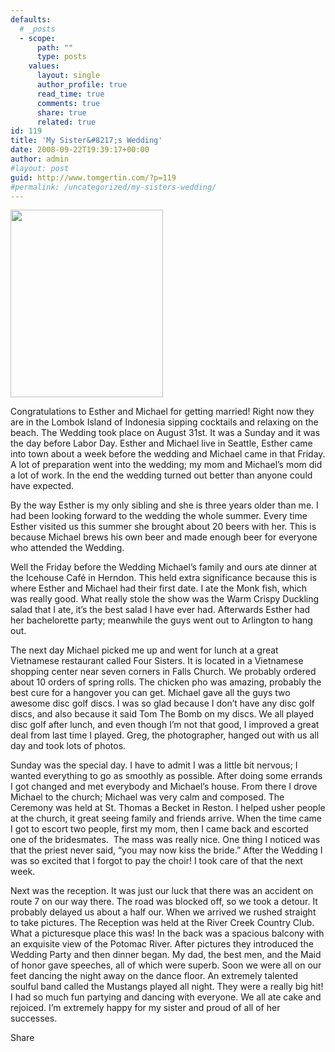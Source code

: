 ```yaml
---
defaults:
  # _posts
  - scope:
      path: ""
      type: posts
    values:
      layout: single
      author_profile: true
      read_time: true
      comments: true
      share: true
      related: true
id: 119
title: 'My Sister&#8217;s Wedding'
date: 2008-09-22T19:39:17+00:00
author: admin
#layout: post
guid: http://www.tomgertin.com/?p=119
#permalink: /uncategorized/my-sisters-wedding/
---
```

[<img class="alignnone size-medium wp-image-118" title="esther_and_michael" src="http://www.tomgertin.com/blog/wp-content/uploads/2008/09/esther_and_michael-244x300.png" alt="" width="244" height="300" />](http://www.tomgertin.com/blog/wp-content/uploads/2008/09/esther_and_michael.png)

Congratulations to Esther and Michael for getting married! Right now they are in the Lombok Island of Indonesia sipping cocktails and relaxing on the beach. The Wedding took place on August 31st. It was a Sunday and it was the day before Labor Day. Esther and Michael live in Seattle, Esther came into town about a week before the wedding and Michael came in that Friday. A lot of preparation went into the wedding; my mom and Michael’s mom did a lot of work. In the end the wedding turned out better than anyone could have expected.

By the way Esther is my only sibling and she is three years older than me. I had been looking forward to the wedding the whole summer. Every time Esther visited us this summer she brought about 20 beers with her. This is because Michael brews his own beer and made enough beer for everyone who attended the Wedding.

Well the Friday before the Wedding Michael’s family and ours ate dinner at the Icehouse Café in Herndon. This held extra significance because this is where Esther and Michael had their first date. I ate the Monk fish, which was really good. What really stole the show was the Warm Crispy Duckling salad that I ate, it’s the best salad I have ever had. Afterwards Esther had her bachelorette party; meanwhile the guys went out to Arlington to hang out.

The next day Michael picked me up and went for lunch at a great Vietnamese restaurant called Four Sisters. It is located in a Vietnamese shopping center near seven corners in Falls Church. We probably ordered about 10 orders of spring rolls. The chicken pho was amazing, probably the best cure for a hangover you can get. Michael gave all the guys two awesome disc golf discs. I was so glad because I don’t have any disc golf discs, and also because it said Tom The Bomb on my discs. We all played disc golf after lunch, and even though I’m not that good, I improved a great deal from last time I played. Greg, the photographer, hanged out with us all day and took lots of photos.

Sunday was the special day. I have to admit I was a little bit nervous; I wanted everything to go as smoothly as possible. After doing some errands I got changed and met everybody and Michael’s house. From there I drove Michael to the church; Michael was very calm and composed. The Ceremony was held at St. Thomas a Becket in Reston. I helped usher people at the church, it great seeing family and friends arrive. When the time came I got to escort two people, first my mom, then I came back and escorted one of the bridesmates.  The mass was really nice. One thing I noticed was that the priest never said, “you may now kiss the bride.” After the Wedding I was so excited that I forgot to pay the choir! I took care of that the next week.

Next was the reception. It was just our luck that there was an accident on route 7 on our way there. The road was blocked off, so we took a detour. It probably delayed us about a half our. When we arrived we rushed straight to take pictures. The Reception was held at the River Creek Country Club. What a picturesque place this was! In the back was a spacious balcony with an exquisite view of the Potomac River. After pictures they introduced the Wedding Party and then dinner began. My dad, the best men, and the Maid of honor gave speeches, all of which were superb. Soon we were all on our feet dancing the night away on the dance floor. An extremely talented soulful band called the Mustangs played all night. They were a really big hit! I had so much fun partying and dancing with everyone. We all ate cake and rejoiced. I’m extremely happy for my sister and proud of all of her successes.

<div class="addtoany_share_save_container addtoany_content_bottom">
  <div class="a2a_kit a2a_kit_size_32 addtoany_list a2a_target" id="wpa2a_40">
    <a class="a2a_dd addtoany_share_save" href="https://www.addtoany.com/share_save"><img src="http://www.tomgertin.com/blog/wp-content/plugins/add-to-any/share_save_171_16.png" width="171" height="16" alt="Share" /></a>
  </div>
</div>